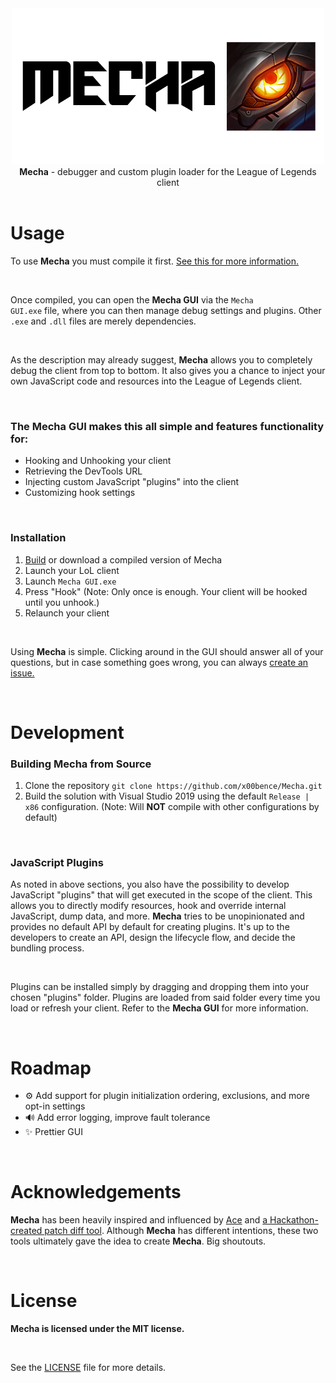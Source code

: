 <div align="center">
  <img src="Assets/header.png" alt="Mecha Header">
</div>

<div align="center">
  <b>Mecha</b> - debugger and custom plugin loader for the League of Legends client
</div>

<br>

<div>

<div id="usage">

  <h1>Usage</h1>

To use <b>Mecha</b> you must compile it first. <a href="#build">See this for more information.</a>

  <br>

Once compiled, you can open the <b>Mecha GUI</b> via the <code>Mecha GUI.exe</code> file, where you can then manage debug settings and plugins. Other <code>.exe</code> and <code>.dll</code> files are merely dependencies.

  <br>

As the description may already suggest, <b>Mecha</b> allows you to completely debug the client from top to bottom. It also gives you a chance to inject your own JavaScript code and resources into the League of Legends client.

  <br>
   
  <h3 id="features">The Mecha GUI makes this all simple and features functionality for:</h3>

  <ul>
    <li>Hooking and Unhooking your client</li>
    <li>Retrieving the DevTools URL</li>
    <li>Injecting custom JavaScript "plugins" into the client</li>
    <li>Customizing hook settings</li>
  </ul>

  <br>
  
  <h3 id="hook">Installation</h3>
  
  <ol>
    <li><a href="#build">Build</a> or download a compiled version of Mecha</li>
    <li>Launch your LoL client</li>
    <li>Launch <code>Mecha GUI.exe</code></li>
    <li>Press "Hook" (Note: Only once is enough. Your client will be hooked until you unhook.)</li>
    <li>Relaunch your client</li>
  </ol>
  
  <br>

Using <b>Mecha</b> is simple. Clicking around in the GUI should answer all of your questions, but in case something goes wrong, you can always <a href="https://github.com/x00bence/Mecha/issues">create an issue.</a>

  <br>

</div>

<div id="development">

  <h1>Development</h1>

  <h3 id="build">Building Mecha from Source</h3>

  <ol>
    <li>Clone the repository <code>git clone https://github.com/x00bence/Mecha.git</code></li>
    <li>Build the solution with Visual Studio 2019 using the default <code>Release | x86</code> configuration. (Note: Will <b>NOT</b> compile with other configurations by default)</li>
  </ol>

  <br>

  <h3 id="plugins">JavaScript Plugins</h3>

As noted in above sections, you also have the possibility to develop JavaScript "plugins" that will get executed in the scope of the client. This allows you to directly modify resources, hook and override internal JavaScript, dump data, and more. <b>Mecha</b> tries to be unopinionated and provides no default API by default for creating plugins. It's up to the developers to create an API, design the lifecycle flow, and decide the bundling process.

  <br>

Plugins can be installed simply by dragging and dropping them into your chosen "plugins" folder. Plugins are loaded from said folder every time you load or refresh your client. Refer to the <b>Mecha GUI</b> for more information.

  <br>

</div>

<div id="roadmap">
  <h1>Roadmap</h1>

  <ul>
    <li>⚙️ Add support for plugin initialization ordering, exclusions, and more opt-in settings</li>
    <li>🔊 Add error logging, improve fault tolerance</li>
    <li>✨ Prettier GUI</li>
  <ul>

  <br>

</div>

<div id="acknowledgements">
  <h1>Acknowledgements</h1>

<b>Mecha</b> has been heavily inspired and influenced by <a href="https://www.reddit.com/r/leagueoflegends/comments/5dtbv4/introducing_ace_alpha_client_enhancer/">Ace</a> and <a href="https://www.reddit.com/r/leagueoflegends/comments/9x0ouh/we_created_a_league_patch_diff_tool_in_the_client/">a Hackathon-created patch diff tool</a>.
Although <b>Mecha</b> has different intentions, these two tools ultimately gave the idea to create <b>Mecha</b>. Big shoutouts.

  <br>

</div>

<div id="license">

  <h1>License</h1>

<b>Mecha is licensed under the MIT license.</b>

  <br>

See the <a href="https://github.com/x00bence/Mecha/blob/master/LICENSE">LICENSE</a> file for more details.

</div>
